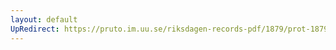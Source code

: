 ```yaml
---
layout: default
UpRedirect: https://pruto.im.uu.se/riksdagen-records-pdf/1879/prot-1879--ak--046.pdf
---
```

